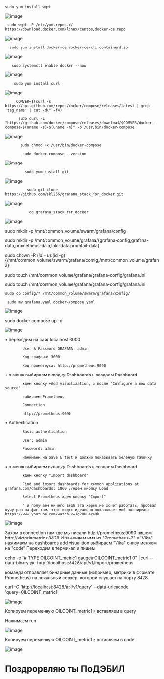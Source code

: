    sudo yum install wget

![image](https://github.com/user-attachments/assets/feea11b5-aa22-47fb-94c8-d9d50de1c6da)

     sudo wget -P /etc/yum.repos.d/ https://download.docker.com/linux/centos/docker-ce.repo
     
![image](https://github.com/user-attachments/assets/a9d9c47a-18a7-4ef9-a97b-0d4e8a4c938f)

      sudo yum install docker-ce docker-ce-cli containerd.io

![image](https://github.com/user-attachments/assets/7fd160d5-6097-4f01-8376-c25ee847677c)

       sudo systemctl enable docker --now

![image](https://github.com/user-attachments/assets/16e6e010-cfa5-4d6d-949d-fbac93ebcc5c)

        sudo yum install curl

![image](https://github.com/user-attachments/assets/cb2a5feb-ef08-41d8-a31b-2a66ace48cc7)

         COMVER=$(curl -s https://api.github.com/repos/docker/compose/releases/latest | grep 'tag_name' | cut -d\" -f4)

          sudo curl -L "https://github.com/docker/compose/releases/download/$COMVER/docker-compose-$(uname -s)-$(uname -m)" -o /usr/bin/docker-compose

 ![image](https://github.com/user-attachments/assets/e670381b-a682-45ae-aec5-da9b2a4a6bc8)

           sudo chmod +x /usr/bin/docker-compose

            sudo docker-compose --version

![image](https://github.com/user-attachments/assets/046e7329-ccba-46e2-93be-24ce637ad087)

             sudo yum install git

![image](https://github.com/user-attachments/assets/cf5d9272-1a62-4ec1-aace-ab4d17fed8aa)

              sudo git clone https://github.com/skl256/grafana_stack_for_docker.git

![image](https://github.com/user-attachments/assets/4bad62e0-b446-459d-80b5-6c764e3814ce)

               cd grafana_stack_for_docker

![image](https://github.com/user-attachments/assets/c8df7138-fd82-4a18-9acb-9d6d1045dab4)

 sudo mkdir -p /mnt/common_volume/swarm/grafana/config

 sudo mkdir -p /mnt/common_volume/grafana/{grafana-config,grafana-data,prometheus-data,loki-data,promtail-data}

 sudo chown -R $(id -u):$(id -g) {/mnt/common_volume/swarm/grafana/config,/mnt/common_volume/grafana}

  sudo touch /mnt/common_volume/grafana/grafana-config/grafana.ini

   sudo touch /mnt/common_volume/grafana/grafana-config/grafana.ini

    sudo cp config/* /mnt/common_volume/swarm/grafana/config/

     sudo mv grafana.yaml docker-compose.yaml

![image](https://github.com/user-attachments/assets/b6e4bda5-4e94-46ed-b03f-28de5749ac65)

 sudo docker compose up -d

 ![image](https://github.com/user-attachments/assets/7e9163df-fbbf-4e3e-9f90-e87442683f9d)




 • переходим на сайт localhost:3000

            User & Password GRAFANA: admin

            Код графаны: 3000

            Код прометеуса: http://prometheus:9090
• в меню выбираем вкладку Dashboards и создаем Dashboard

            ждем кнопку +Add visualization, а после "Configure a new data source"

            выбираем Prometheus

            Connection

            http://prometheus:9090
• Authentication

            Basic authentication

            User: admin

            Password: admin

            Нажимаем на Save & test и должно показывать зелёную галочку
• в меню выбираем вкладку Dashboards и создаем Dashboard

            ждем кнопку "Import dashboard"

            Find and import dashboards for common applications at grafana.com/dashboards: 1860 //ждем кнопку Load

            Select Prometheus ждем кнопку "Import"

            " и получаем ничего ведб эта херня не хочет работать, пробвал кучу раз на фиг там. этот видос идеально показывает мой экспиреанс https://www.youtube.com/watch?v=Jg28HL4caQk

![image](https://github.com/user-attachments/assets/812c5d43-32ae-4178-ad4f-5f5efa6e4d60)



Захом в connection там где мы писали http://prometheus:9090 пишем http://victoriametrics:8428 И заменяем имя из "Prometheus-2" в "Vika" нажимаем на dashboards add visualition выбираем "Vika" снизу меняем на "code" Переходим в терминал и пишем

 echo -e "# TYPE OILCOINT_metric1 gauge\nOILCOINT_metric1 0" | curl --data-binary @- http://localhost:8428/api/v1/import/prometheus

  команда отправляет бинарные данные (например, метрики в формате Prometheus) на локальный сервер, который слушает на порту 8428.

 curl -G 'http://localhost:8428/api/v1/query' --data-urlencode 'query=OILCOINT_metric1'

![image](https://github.com/user-attachments/assets/85ff8297-c57f-4cdb-a9e7-dd374ce0408e)

Копируем переменную OILCOINT_metric1 и вставляем в query

Нажимаем run

![image](https://github.com/user-attachments/assets/1495962c-9f04-4797-976c-dfa69e7bee4c)

Копируем переменную OILCOINT_metric1 и вставляем в code

![image](https://github.com/user-attachments/assets/4e652323-b27f-4308-84f0-ca1b49be7e4d)

# Поздрорвляю ты ПоДЭБИЛ











            







             



         

        

        



        
      






      
